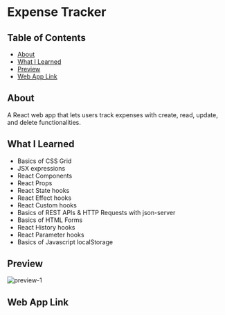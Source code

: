 # Expense Tracker

## Table of Contents
- [About](#About)
- [What I Learned](#What-I-Learned)
- [Preview](#Preview)
- [Web App Link](#Web-App-Link)

## About
A React web app that lets users track expenses with create, read, update, and delete functionalities. 

## What I Learned
- Basics of CSS Grid
- JSX expressions
- React Components
- React Props
- React State hooks
- React Effect hooks
- React Custom hooks
- Basics of REST APIs & HTTP Requests with json-server
- Basics of HTML Forms
- React History hooks
- React Parameter hooks
- Basics of Javascript localStorage

## Preview
![preview-1](https://user-images.githubusercontent.com/75919484/216506537-6acf4fef-3789-42ff-a40a-99b24844949d.png)

## Web App Link

